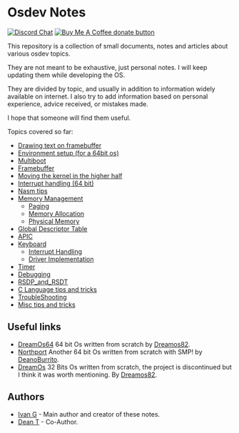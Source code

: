# Osdev Notes

[![Discord Chat](https://img.shields.io/discord/578193015433330698.svg?style=flat)](https://discordapp.com/channels/578193015433330698/578193713340219392)
<span class="badge-buymeacoffee">
<a href="https://buymeacoffee.com/dreamos82" title="Donate to this project using Buy Me A Coffee"><img src="https://img.shields.io/badge/buy%20me%20a%20coffee-donate-yellow.svg" alt="Buy Me A Coffee donate button" /></a>
</span>

This repository is a collection of small documents, notes and articles about various osdev topics.

They are not meant to be exhaustive, just  personal notes. I will keep updating them while developing the OS.

They are divided by topic, and usually in addition to information widely available on internet. I also try to add information based on personal experience, advice received, or mistakes made. 

I hope that someone will find them useful. 

Topics covered so far: 

* [Drawing text on framebuffer](DrawingTextOnFB.md)
* [Environment setup (for a 64bit os)](Environment_Setup.md)
* [Multiboot](Multiboot.md)
* [Framebuffer](Framebuffer.md)
* [Moving the kernel in the higher half](HigherHalf.md)
* [Interrupt handling (64 bit)](InterruptHandling.md)
* [Nasm tips](Nasm.md)
* [Memory Management](Memory_Management/)
    * [Paging](Memory_Management/Paging.md)
    * [Memory Allocation](Memory_Management/Heap_Allocation.md)
    * [Physical Memory](Memory_Management/PhysicalMemory.md)
* [Global Descriptor Table](GDT.md)
* [APIC](APIC.md)
* [Keyboard](PS2_Keyboard/)
    * [Interrupt Handling](PS2_Keyboard/InterruptHandling.md)
    * [Driver Implementation](PS2_Keyboard/DriverImplementation.md)
* [Timer](Timer.md)
* [Debugging](Debug.md)
* [RSDP_and_RSDT](RSDP_and_RSDT.md)
* [C Language tips and tricks](C_Language_Info.md)
* [TroubleShooting](Troubleshooting.md)
* [Misc tips and tricks](TipsAndTricks.md)

## Useful links

* [DreamOs64](https://github.com/dreamos82/Dreamos64) 64 bit Os written from scratch by [Dreamos82](https://github.com/dreamos82).
* [Northport](https://github.com/DeanoBurrito/northport) Another 64 bit Os written from scratch with SMP! by [DeanoBurrito](https://github.com/DeanoBurrito/).
* [DreamOs](https://github.com/dreamos82/Dreamos) 32 Bits Os written from scratch, the project is discontinued but I think it was worth mentioning. By [Dreamos82]([Dreamos82](https://github.com/dreamos82)).

## Authors
* [Ivan G](https://github.com/dreamos82) - Main author and creator of these notes.
* [Dean T](https://github.com/DeanoBurrito/) - Co-Author.
